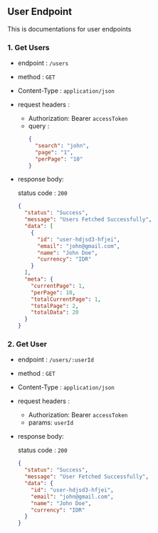 ## User Endpoint

This is documentations for user endpoints

### 1. Get Users

- endpoint : `/users`
- method : `GET`
- Content-Type : `application/json`
- request headers :

  - Authorization: Bearer `accessToken`
  - query :
    ```json
    {
      "search": "john",
      "page": "1",
      "perPage": "10"
    }
    ```

- response body:

  status code : `200`

  ```json
  {
    "status": "Success",
    "message": "Users Fetched Successfully",
    "data": [
      {
        "id": "user-hdjsd3-hfjei",
        "email": "john@gmail.com",
        "name": "John Doe",
        "currency": "IDR"
      }
    ],
    "meta": {
      "currentPage": 1,
      "perPage": 10,
      "totalCurrentPage": 1,
      "totalPage": 2,
      "totalData": 20
    }
  }
  ```

### 2. Get User

- endpoint : `/users/:userId`
- method : `GET`
- Content-Type : `application/json`
- request headers :

  - Authorization: Bearer `accessToken`
  - params: `userId`

- response body:

  status code : `200`

  ```json
  {
    "status": "Success",
    "message": "User Fetched Successfully",
    "data": {
      "id": "user-hdjsd3-hfjei",
      "email": "john@gmail.com",
      "name": "John Doe",
      "currency": "IDR"
    }
  }
  ```

